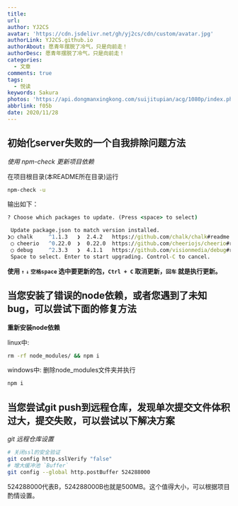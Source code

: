 ```yaml
---
title: 
url: 
author: YJ2CS
avatar: 'https://cdn.jsdelivr.net/gh/yj2cs/cdn/custom/avatar.jpg'
authorLink: YJ2CS.github.io
authorAbout: 愿青年摆脱了冷气，只是向前走！
authorDesc: 愿青年摆脱了冷气，只是向前走！
categories:
  - 文章
comments: true
tags:
  - 悦读
keywords: Sakura
photos: 'https://api.dongmanxingkong.com/suijitupian/acg/1080p/index.php'
abbrlink: f05b
date: 2020/11/28
---
```


## 初始化server失败的一个自我排除问题方法
*使用 npm-check 更新项目依赖*

在项目根目录(本README所在目录)运行

```cmd
npm-check -u
```


输出如下：

```cmd
? Choose which packages to update. (Press <space> to select)

 Update package.json to match version installed.
❯◯ chalk     ^1.1.3   ❯  2.4.2   https://github.com/chalk/chalk#readme
 ◯ cheerio   ^0.22.0  ❯  0.22.0  https://github.com/cheeriojs/cheerio#readme
 ◯ debug     ^2.3.3   ❯  4.1.1   https://github.com/visionmedia/debug#readme
 Space to select. Enter to start upgrading. Control-C to cancel.

```

**使用 `↑` `↓` `空格space` 选中要更新的包，`Ctrl + C` 取消更新，`回车` 就是执行更新。**

## 当您安装了错误的node依赖，或者您遇到了未知bug，可以尝试下面的修复方法

**重新安装node依赖**

linux中:

```cmd
rm -rf node_modules/ && npm i
```

windows中:
删除node_modules文件夹并执行
```bash
npm i
```



## 当您尝试git push到远程仓库，发现单次提交文件体积过大，提交失败，可以尝试以下解决方案

*git 远程仓库设置*
```bash
# 关闭ssl的安全验证
git config http.sslVerify "false"
# 增大缓冲池 `Buffer`
git config --global http.postBuffer 524288000
```
524288000代表B，524288000B也就是500MB。这个值得大小，可以根据项目酌情设置。

